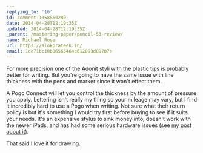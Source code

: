 ```yaml
---
replying_to: '16'
id: comment-1358860280
date: 2014-04-28T12:19:35Z
updated: 2014-04-28T12:19:35Z
_parent: /mastering-paper/pencil-53-review/
name: Michael Rose
url: https://alokprateek.in/
email: 1ce71bc10b86565464b612093d89707e
---
```


For more precision one of the Adonit styli with the plastic tips is probably
better for writing. But you're going to have the same issue with line thickness
with the pens and marker since it won't effect them.

A Pogo Connect will let you control the thickness by the amount of pressure you
apply. Lettering isn't really my thing so your mileage may vary, but I find it
incredibly hard to use a Pogo when writing. Not sure what their return policy is
but it's something I would try first before buying to see if it suits your
needs. It's an expensive stylus to sink money into, doesn't work with the newer
iPads, and has had some serious hardware issues (see
[my post about it](https://alokprateek.in/mastering-paper/pogo-connect-smart-pen/)).

That said I love it for drawing.
